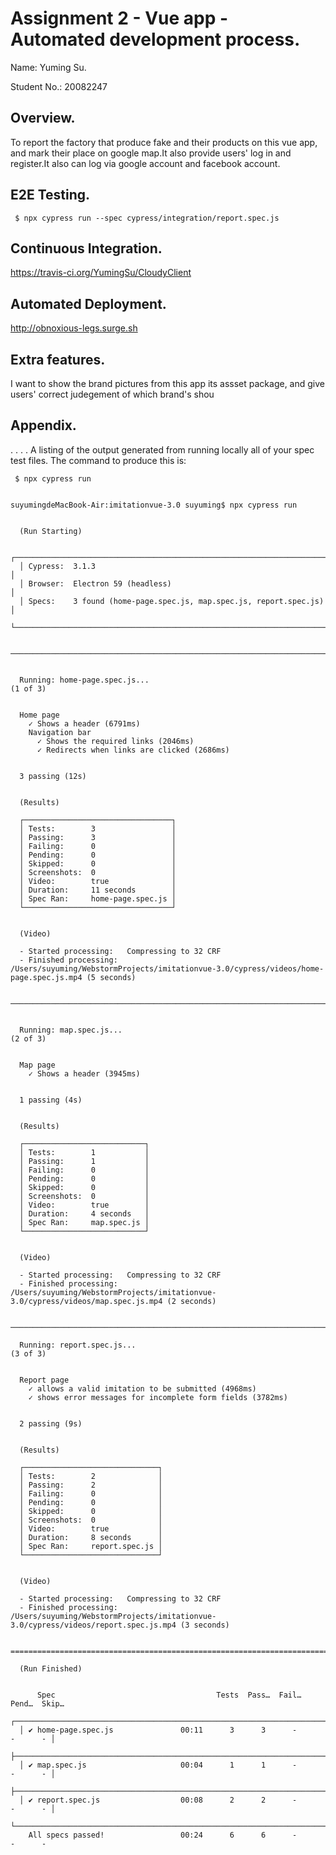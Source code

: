 # Assignment 2 - Vue app - Automated development process.

Name: Yuming Su.

Student No.:  20082247

## Overview.

To report the factory that produce fake and their products on this vue app, and mark their place on google map.It also provide users' log in and register.It also can log via google account and facebook account.

## E2E Testing.

     $ npx cypress run --spec cypress/integration/report.spec.js

## Continuous Integration.

https://travis-ci.org/YumingSu/CloudyClient

## Automated Deployment.


http://obnoxious-legs.surge.sh

## Extra features.

I want to show the brand pictures from this app its assset package, and give users' correct judegement of which brand's shou

## Appendix.

. . . .  A listing of the output generated from running locally all of your spec test files. The command to produce this is:

     $ npx cypress run


    suyumingdeMacBook-Air:imitationvue-3.0 suyuming$ npx cypress run


      (Run Starting)

      ┌────────────────────────────────────────────────────────────────────────────┐
      │ Cypress:  3.1.3                                                            │
      │ Browser:  Electron 59 (headless)                                           │
      │ Specs:    3 found (home-page.spec.js, map.spec.js, report.spec.js)         │
      └────────────────────────────────────────────────────────────────────────────┘


    ────────────────────────────────────────────────────────────────────────────────


      Running: home-page.spec.js...                                        (1 of 3)


      Home page
        ✓ Shows a header (6791ms)
        Navigation bar
          ✓ Shows the required links (2046ms)
          ✓ Redirects when links are clicked (2686ms)


      3 passing (12s)


      (Results)

      ┌─────────────────────────────────┐
      │ Tests:        3                 │
      │ Passing:      3                 │
      │ Failing:      0                 │
      │ Pending:      0                 │
      │ Skipped:      0                 │
      │ Screenshots:  0                 │
      │ Video:        true              │
      │ Duration:     11 seconds        │
      │ Spec Ran:     home-page.spec.js │
      └─────────────────────────────────┘


      (Video)

      - Started processing:   Compressing to 32 CRF
      - Finished processing:  /Users/suyuming/WebstormProjects/imitationvue-3.0/cypress/videos/home-page.spec.js.mp4 (5 seconds)


    ────────────────────────────────────────────────────────────────────────────────


      Running: map.spec.js...                                              (2 of 3)


      Map page
        ✓ Shows a header (3945ms)


      1 passing (4s)


      (Results)

      ┌───────────────────────────┐
      │ Tests:        1           │
      │ Passing:      1           │
      │ Failing:      0           │
      │ Pending:      0           │
      │ Skipped:      0           │
      │ Screenshots:  0           │
      │ Video:        true        │
      │ Duration:     4 seconds   │
      │ Spec Ran:     map.spec.js │
      └───────────────────────────┘


      (Video)

      - Started processing:   Compressing to 32 CRF
      - Finished processing:  /Users/suyuming/WebstormProjects/imitationvue-3.0/cypress/videos/map.spec.js.mp4 (2 seconds)


    ────────────────────────────────────────────────────────────────────────────────

      Running: report.spec.js...                                           (3 of 3)


      Report page
        ✓ allows a valid imitation to be submitted (4968ms)
        ✓ shows error messages for incomplete form fields (3782ms)


      2 passing (9s)


      (Results)

      ┌──────────────────────────────┐
      │ Tests:        2              │
      │ Passing:      2              │
      │ Failing:      0              │
      │ Pending:      0              │
      │ Skipped:      0              │
      │ Screenshots:  0              │
      │ Video:        true           │
      │ Duration:     8 seconds      │
      │ Spec Ran:     report.spec.js │
      └──────────────────────────────┘


      (Video)

      - Started processing:   Compressing to 32 CRF
      - Finished processing:  /Users/suyuming/WebstormProjects/imitationvue-3.0/cypress/videos/report.spec.js.mp4 (3 seconds)


    ================================================================================

      (Run Finished)


          Spec                                    Tests  Pass…  Fail…  Pend…  Skip…
      ┌────────────────────────────────────────────────────────────────────────────┐
      │ ✔ home-page.spec.js               00:11      3      3      -      -      - │
      ├────────────────────────────────────────────────────────────────────────────┤
      │ ✔ map.spec.js                     00:04      1      1      -      -      - │
      ├────────────────────────────────────────────────────────────────────────────┤
      │ ✔ report.spec.js                  00:08      2      2      -      -      - │
      └────────────────────────────────────────────────────────────────────────────┘
        All specs passed!                 00:24      6      6      -      -      -








